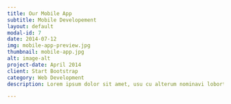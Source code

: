 ```yaml
---
title: Our Mobile App
subtitle: Mobile Developement
layout: default
modal-id: 7
date: 2014-07-12
img: mobile-app-preview.jpg
thumbnail: mobile-app.jpg
alt: image-alt
project-date: April 2014
client: Start Bootstrap
category: Web Development
description: Lorem ipsum dolor sit amet, usu cu alterum nominavi lobortis. At duo novum diceret. Tantas apeirian vix et, usu sanctus postulant inciderint ut, populo diceret necessitatibus in vim. Cu eum dicam feugiat noluisse.

---
```


